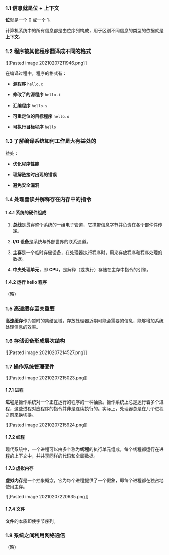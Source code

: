 ### 1.1 信息就是位 + 上下文

**位**就是一个 0 或一个 1。

计算机系统中的所有信息都是由位序列构成，用于区别不同信息的类型的依据就是**上下文**。

### 1.2 程序被其他程序翻译成不同的格式

![[Pasted image 20210207211946.png]]

在编译过程中，程序的格式有：

- **源程序** `hello.c`

- **修改了的源程序** `hello.i`

- **汇编程序** `hello.s`

- **可重定位的目标程序** `hello.o`

- **可执行目标程序** `hello`

### 1.3 了解编译系统如何工作是大有益处的

益处：

- **优化程序性能**

- **理解链接时出现的错误**

- **避免安全漏洞**

### 1.4 处理器读并解释存在内存中的指令

#### 1.4.1 系统的硬件组成

1. **总线**是贯穿整个系统的一组电子管道，它携带信息字节并负责在各个部件件传递。

2. **I/O 设备**是系统与外部世界的联系通道。

3. **主存**是一个临时存储设备，在处理器执行程序时，用来存放程序和程序处理的数据。

4. **中央处理单元**，即 **CPU**，是解释（或执行）存储在主存中指令的引擎。

#### 1.4.2 运行 hello 程序

（略）

### 1.5 高速缓存至关重要

**高速缓存**作为暂时的集结区域，存放处理器近期可能会需要的信息，能够增加系统处理信息的效率。

### 1.6 存储设备形成层次结构

![[Pasted image 20210207214527.png]]

### 1.7 操作系统管理硬件

![[Pasted image 20210207215023.png]]

#### 1.7.1 进程

**进程**是操作系统对一个正在运行的程序的一种抽象。操作系统上总是运行着多个进程，这些进程对应程序的指令并非是连续执行的。实际上，处理器总是在几个进程之前来换切换。

![[Pasted image 20210207215924.png]]

#### 1.7.2 线程

现代系统中，一个进程可以由多个称为**线程**的执行单元组成，每个线程都运行在进程的上下文中，并共享同样的代码和全局数据。

#### 1.7.3 虚拟内存

**虚拟内存**是一个抽象概念，它为每个进程提供了一个假象，即每个进程都在独占地使用主存。

![[Pasted image 20210207220635.png]]

#### 1.7.4 文件

**文件**的本质即使字节序列。

### 1.8 系统之间利用网络通信

（略）